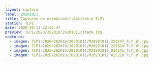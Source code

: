 ```yaml
---
layout: capture
label: 20201011
title: Capturas da esta&ccedil;&atilde;o TLP1
station: TLP1
date: 2020-10-11 22:03:47
preview: TLP1/2020/202010/20201011/stack.jpg
capturas:
  - imagem: TLP1/2020/202010/20201011/M20201011_220347_TLP_1P.jpg
  - imagem: TLP1/2020/202010/20201011/M20201011_221524_TLP_1P.jpg
  - imagem: TLP1/2020/202010/20201011/M20201012_014145_TLP_1P.jpg
  - imagem: TLP1/2020/202010/20201011/M20201012_025210_TLP_1P.jpg
---
```

